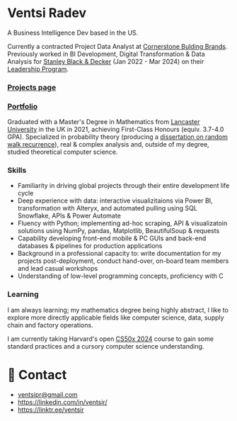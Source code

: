# Ventsi Radev

A Business Intelligence Dev based in the US.

Currently a contracted Project Data Analyst at [Cornerstone Bulding Brands](https://www.cornerstonebuildingbrands.com/). Previously worked in BI Development, Digital Transformation & Data Analysis for [Stanley Black & Decker](https://www.stanleyblackanddecker.com/) (Jan 2022 - Mar 2024) on their [Leadership Program](https://www.stanleyblackanddecker.com/careers/early-career/leadership-program).

### [Projects page](https://ventsir.github.io/)
### [Portfolio](./Portfolio)

Graduated with a Master's Degree in Mathematics from [Lancaster University](https://www.lancaster.ac.uk/) in the UK in 2021, achieving First-Class Honours (equiv. 3.7-4.0 GPA). Specialized in probability theory (producing a [dissertation on random walk recurrence](./Portfolio/university/dissertation)), real & complex analysis and, outside of my degree, studied theoretical computer science.

### Skills

* Familiarity in driving global projects through their entire development life cycle
* Deep experience with data: interactive visualizitaions via Power BI, transformation with Alteryx, and automated pulling using SQL Snowflake, APIs & Power Automate
* Fluency with Python; implementing ad-hoc scraping, API & visualizatoin solutions using NumPy, pandas, Matplotlib, BeautifulSoup & requests
* Capability developing front-end mobile & PC GUIs and back-end databases & pipelines for production applications
* Background in a professional capacity to: write documentation for my projects post-deployment, conduct hand-over, on-board team members and lead casual workshops
* Understanding of low-level programming concepts, proficiency with C

### Learning

I am always learning; my mathematics degree being highly abstract, I like to explore more directly applicable fields like computer science, data, supply chain and factory operations.

I am currently taking Harvard's open [CS50x 2024](https://cs50.harvard.edu/x/2024/) course to gain some standard practices and a cursory computer science understanding.

# 📧 Contact
* ventsipr@gmail.com
* https://linkedin.com/in/ventsir/
* https://linktr.ee/ventsir

<!---
ventsiR/ventsiR is a ✨ special ✨ repository because its `README.md` (this file) appears on your GitHub profile.
You can click the Preview link to take a look at your changes.
--->

